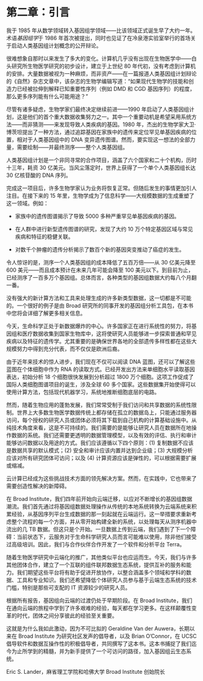 # 第二章：引言

我于 1985 年从数学领域转入基因组学领域——比该领域正式诞生早了大约一年。术语*基因组学*于 1986 年首次被提出，同时也见证了在冷泉港实验室举行的首场关于启动人类基因组计划概念的公开辩论。

很难想象自那时以来发生了多大的变化。计算机几乎没有出现在生物医学中——白头研究所生物医学研究的初步设计，建立于上世纪 80 年代初，没有考虑到计算机的安排。大量数据被视为一种麻烦，而非资产——在一篇报道人类基因组计划辩论的《自然》杂志文章中，该杂志的生物学编辑写道：“如果现代生物学的技能和创造力已经被拉伸到解释已知重要性序列（例如 DMD 和 CGD 基因序列）的程度，那么更多序列能有什么可能用途？”

尽管有诸多疑虑，生物学家们最终决定继续前进——1990 年启动了人类基因组计划，这是他们的首个重大数据收集努力之一。其中一个重要动机是希望采用系统方法——而非猜测——来发现导致人类疾病的基因。1980 年，杰出的生物学家大卫·博茨坦提出了一种方法，通过追踪基因在家族中的遗传来定位罕见单基因疾病的位置，相对于人类基因组中的 DNA 变异遗传图谱。然而，要实现这一想法的全部力量，需要绘制——并最终测序——整个人类基因组。

人类基因组计划是一个非同寻常的合作项目，涵盖了六个国家和二十个机构，历时十三年，耗资 30 亿美元。当风尘落定时，世界上获得了一个单个人类基因组长达 30 亿核苷酸的 DNA 序列。

完成这一项目后，许多生物学家认为业务将恢复正常。但随后发生的事情更加引人注目。在接下来的 15 年里，生物学成为了信息科学——大规模数据的生成重塑了这一领域。例如：

+   家族中的遗传图谱揭示了导致 5000 多种严重罕见单基因疾病的基因。

+   在人群中进行新型遗传图谱的研究，发现了大约 10 万个特定基因区域与常见疾病和特征的稳健关联。

+   对数千个肿瘤的遗传分析揭示了数百个新的基因突变推动了癌症的发生。

令人惊讶的是，测序一个人类基因组的成本降低了五百万倍——从 30 亿美元降至 600 美元——而且成本预计在未来几年可能会降至 100 美元以下。到目前为止，已经测序了一百多万个基因组。总体而言，各种类型的基因组数据大约每八个月翻一番。

没有强大的新计算方法和工具来处理生成的许多新类型数据，这一切都是不可能的。一个很好的例子是由 Broad 研究所的同事开发的基因组分析工具包，在本书中您将会详细了解更多相关信息。

今天，生命科学正处于新数据爆炸的中心。许多国家正在进行系统性的努力，将基因组和医疗数据收集到国家生物库中，这将使研究人员能够进一步探索普通和罕见疾病以及特征的遗传学。尤其重要的是确保世界各地的全部遗传多样性都在这些大规模努力中得到充分代表，而不仅仅是欧洲后裔。

由于近年来技术的惊人进步，我们现在不仅可以阅读 DNA 蓝图，还可以了解这些蓝图在个体细胞中作为 RNA 的读取方式。已经开发出方法来单细胞水平读取基因表达，初始分析 18 个细胞很快发展到分析超过 1800 万个细胞。这项工作促成了国际人类细胞图谱项目的诞生，涉及全球 60 多个国家。这些数据集开始使得可以使用计算方法，包括现代机器学习，系统地推断细胞底层的电路。

然而，随着生物应用的蓬勃发展，我们常常受制于我们访问和共享数据的系统性限制。世界上大多数生物医学数据传统上都存储在孤立的数据岛上，只能通过服务器访问，每个授权的研究人员或团体必须将其下载到自己机构的计算基础设施中。从纯技术角度来看，这是不可持续的。我们需要的是能够让研究人员在数据所在地操作数据的系统。我们还需要更透明的数据管理模型，以及有效的评估、执行和审计能够访问数据以及用途的方式。我们应该遵循以下四个原则：(1) 复制数据不应该是数据共享的默认模式；(2) 安全和审计应该内置并达到企业级；(3) 大规模分析应该对所有研究团体可访问；以及 (4) 计算资源应该是弹性的，可以根据需要扩展或缩减。

云计算已经成为这些挑战技术方面的领先解决方案。然而，在实践中，它也带来了需要创造性解决的新障碍。

在 Broad Institute，我们四年前开始向云端迁移，以应对不断增长的基因组数据潮流。我们首先通过将基因组数据处理操作从传统的本地系统转换为云端系统来积累经验，从基因序列平台生成数据的那一刻起就在云端运行。这一举措要求重新考虑整个流程的每一个方面，并从零开始构建全新的系统，以处理每天从测序机器中流出的几 TB 数据。但这只是个开始。一旦数据上传到云端，我们遇到了下一个障碍：当前状态下，云服务对于生命科学研究人员而言可能难以使用，除非他们接受过高级培训。因此，我们与合作伙伴合作开发了一个软件和分析平台 Terra。

随着生物医学研究中云端化的推广，其他类似平台也应运而生。今天，我们与许多其他团体合作，建立了一个互联的组件联邦数据生态系统，提供互补的服务和能力。我们期望这些平台将有助于促进开放协作，以整合涵盖多个领域和学科的数据、工具和专业知识。我们还希望降低个体研究人员参与基于云端生态系统的技术门槛，特别是那些可支配的 IT 资源较少的研究人员。

根据所有报告，基因组向云端的过渡仍处于早期阶段。在 Broad Institute，我们在通向云端的旅程中学到了许多艰难的经验，每天都在学习更多。在这样颠覆性变革的时代，团体之间分享彼此的经验至关重要。

这就是为什么我如此激动，因为不可比拟的 Geraldine Van der Auwera，长期以来在 Broad Institute 为研究社区发声的倡导者，以及 Brian O’Connor，在 UCSC 倡导软件和数据互操作性的积极倡导者，共同撰写了这本书。这本书捕捉了我们迄今为止所学到的精髓，并为新手提供了一个可访问的路径，加入基因组云生态系统。

Eric S. Lander，麻省理工学院和哈佛大学 Broad Institute 创始院长
